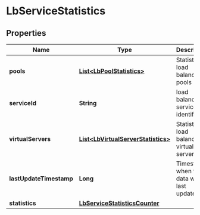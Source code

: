 # LbServiceStatistics

## Properties
Name | Type | Description | Notes
------------ | ------------- | ------------- | -------------
**pools** | [**List&lt;LbPoolStatistics&gt;**](LbPoolStatistics.md) | Statistics of load balancer pools |  [optional]
**serviceId** | **String** | load balancer service identifier | 
**virtualServers** | [**List&lt;LbVirtualServerStatistics&gt;**](LbVirtualServerStatistics.md) | Statistics of load balancer virtual servers |  [optional]
**lastUpdateTimestamp** | **Long** | Timestamp when the data was last updated |  [optional]
**statistics** | [**LbServiceStatisticsCounter**](LbServiceStatisticsCounter.md) |  |  [optional]

